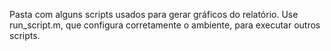 Pasta com alguns scripts usados para gerar gráficos do relatório. Use run_script.m, que configura corretamente o ambiente, para executar outros scripts.
